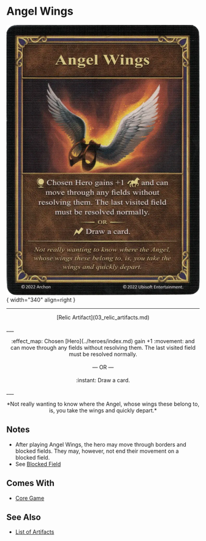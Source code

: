 # Angel Wings

![Angel Wings](../assets/artifacts_relic-angel_wings.webp){ width="340" align=right }
___
<p style="text-align: center;" markdown>[Relic Artifact](03_relic_artifacts.md)</p>
___
<p style="text-align: center;" markdown>:effect_map: Chosen [Hero](../heroes/index.md) gain +1 :movement: and can move through any fields without resolving them. The last visited field must be resolved normally.<br><br>— OR —<br><br>:instant: Draw a card.</p>
___
<p style="text-align: center;" markdown>*Not really wanting to know where the Angel, whose wings these belong to, is, you take the wings and quickly depart.*</p>


## Notes

- After playing Angel Wings, the hero may move through borders and blocked fields. They may, however, not end their movement on a blocked field.
- See [Blocked Field](../keywords/blocked_field.md)


## Comes With

- [Core Game](../content/core_game.md)


## See Also


- [List of Artifacts](index.md)
